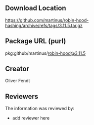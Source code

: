 ## Download Location

https://github.com/martinus/robin-hood-hashing/archive/refs/tags/3.11.5.tar.gz

## Package URL (purl)

pkg:github/martinus/robin-hood@3.11.5

## Creator

Oliver Fendt

## Reviewers

The information was reviewed by:

* add reviewer here
